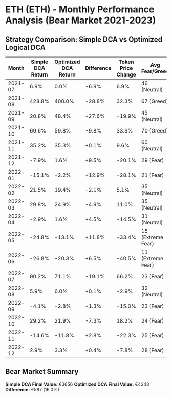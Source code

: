 # ETH (ETH) - Monthly Performance Analysis (Bear Market 2021-2023)

## Strategy Comparison: Simple DCA vs Optimized Logical DCA

| Month | Simple DCA Return | Optimized DCA Return | Difference | Token Price Change | Avg Fear/Greed | Winner |
|-------|-------------------|---------------------|------------|-------------------|---------------|--------|
| 2021-07 | 6.9% | 0.0% | -6.9% | 6.9% | 46 (Neutral) | 📈 Simple |
| 2021-08 | 428.8% | 400.0% | -28.8% | 32.3% | 67 (Greed) | 📈 Simple |
| 2021-09 | 20.8% | 48.4% | +27.6% | -19.9% | 45 (Neutral) | 🚀 Optimized |
| 2021-10 | 69.6% | 59.8% | -9.8% | 33.9% | 70 (Greed) | 📈 Simple |
| 2021-11 | 35.2% | 35.3% | +0.1% | 9.6% | 60 (Neutral) | 🚀 Optimized |
| 2021-12 | -7.9% | 1.6% | +9.5% | -20.1% | 29 (Fear) | 🚀 Optimized |
| 2022-01 | -15.1% | -2.2% | +12.9% | -28.1% | 21 (Fear) | 🚀 Optimized |
| 2022-02 | 21.5% | 19.4% | -2.1% | 5.1% | 35 (Neutral) | 📈 Simple |
| 2022-03 | 29.8% | 24.9% | -4.9% | 11.0% | 35 (Neutral) | 📈 Simple |
| 2022-04 | -2.9% | 1.6% | +4.5% | -14.5% | 31 (Neutral) | 🚀 Optimized |
| 2022-05 | -24.8% | -13.1% | +11.8% | -33.4% | 15 (Extreme Fear) | 🚀 Optimized |
| 2022-06 | -26.8% | -20.3% | +6.5% | -40.5% | 11 (Extreme Fear) | 🚀 Optimized |
| 2022-07 | 90.2% | 71.1% | -19.1% | 66.2% | 23 (Fear) | 📈 Simple |
| 2022-08 | 5.9% | 6.0% | +0.1% | -2.9% | 32 (Neutral) | 🚀 Optimized |
| 2022-09 | -4.1% | -2.8% | +1.3% | -15.0% | 23 (Fear) | 🚀 Optimized |
| 2022-10 | 29.2% | 21.9% | -7.3% | 18.2% | 24 (Fear) | 📈 Simple |
| 2022-11 | -14.6% | -11.8% | +2.8% | -22.3% | 25 (Fear) | 🚀 Optimized |
| 2022-12 | 2.9% | 3.3% | +0.4% | -7.8% | 28 (Fear) | 🚀 Optimized |

## Bear Market Summary

**Simple DCA Final Value:** €3656
**Optimized DCA Final Value:** €4243
**Difference:** €587 (16.0%)

